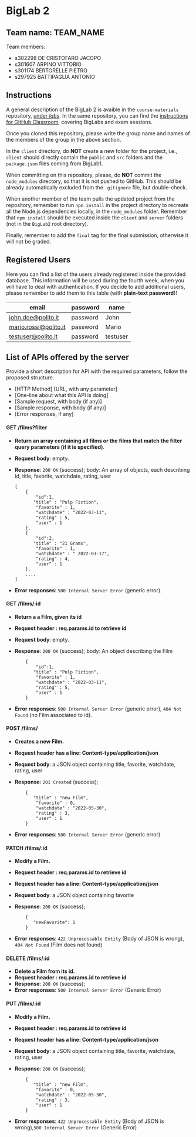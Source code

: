 # BigLab 2

## Team name: TEAM_NAME

Team members:
* s302298 DE CRISTOFARO JACOPO
* s301607 ARPINO VITTORIO 
* s301174 BERTORELLE PIETRO
* s297925 BATTIPAGLIA ANTONIO

## Instructions

A general description of the BigLab 2 is avaible in the `course-materials` repository, [under _labs_](https://polito-wa1-aw1-2022.github.io/materials/labs/BigLab2/BigLab2.pdf). In the same repository, you can find the [instructions for GitHub Classroom](https://polito-wa1-aw1-2022.github.io/materials/labs/GH-Classroom-BigLab-Instructions.pdf), covering BigLabs and exam sessions.

Once you cloned this repository, please write the group name and names of the members of the group in the above section.

In the `client` directory, do **NOT** create a new folder for the project, i.e., `client` should directly contain the `public` and `src` folders and the `package.json` files coming from BigLab1.

When committing on this repository, please, do **NOT** commit the `node_modules` directory, so that it is not pushed to GitHub.
This should be already automatically excluded from the `.gitignore` file, but double-check.

When another member of the team pulls the updated project from the repository, remember to run `npm install` in the project directory to recreate all the Node.js dependencies locally, in the `node_modules` folder.
Remember that `npm install` should be executed inside the `client` and `server` folders (not in the `BigLab2` root directory).

Finally, remember to add the `final` tag for the final submission, otherwise it will not be graded.

## Registered Users

Here you can find a list of the users already registered inside the provided database. This information will be used during the fourth week, when you will have to deal with authentication.
If you decide to add additional users, please remember to add them to this table (with **plain-text password**)!

| email | password | name |
|-------|----------|------|
| john.doe@polito.it | password | John |
| mario.rossi@polito.it | password | Mario |
| testuser@polito.it | password | testuser |

## List of APIs offered by the server

Provide a short description for API with the required parameters, follow the proposed structure.

* [HTTP Method] [URL, with any parameter]
* [One-line about what this API is doing]
* [Sample request, with body (if any)]
* [Sample response, with body (if any)]
* [Error responses, if any]

#### **GET /films?filter**

- **Return an array containing all films or the films that match the filter query parameters (if it is specified)**.
- **Request body**: empty.
- **Response**: `200 OK` (success); body: An array of objects, each describing id, title, favorite, watchdate, rating, user

    ```
    [
        {
            "id":1,
           "title" : "Pulp Fiction",
            "favorite" : 1,
            "watchdate" : "2022-03-11",
            "rating" : 5,
            "user" : 1
        },
        {
            "id":2,
           "title" : "21 Grams",
            "favorite" : 1,
            "watchdate" : "	2022-03-17",
            "rating" : 4,
            "user" : 1
        },
        ....
    ]

    ```

- **Error responses**:  `500 Internal Server Error` (generic error).



#### **GET /films/:id**

- **Return a a Film, given its id**
- **Request header : req.params.id to retrieve id**
- **Request body**: empty.
- **Response**: `200 OK` (success); body: An object describing the Film

    ```
        {
            "id":1,
           "title" : "Pulp Fiction",
            "favorite" : 1,
            "watchdate" : "2022-03-11",
            "rating" : 5,
            "user" : 1
        }

    ```

- **Error responses**:  `500 Internal Server Error` (generic error), `404 Not Found` (no Film associated to id).

#### **POST /films/**

- **Creates a new Film.**
- **Request header has a line: Content-type/application/json**
- **Request body**: a JSON object containing title, favorite, watchdate, rating, user
- **Response**: `201 Created` (success); 
    ```
        {
           "title" : "new Film",
            "favorite" : 0,
            "watchdate" : "2022-05-30",
            "rating" : 3,
            "user" : 1
        }

    ```

- **Error responses**:  `500 Internal Server Error` (generic error)

#### **PATCH /films/:id**

- **Modify a Film.**
- **Request header : req.params.id to retrieve id**
- **Request header has a line: Content-type/application/json**
- **Request body**: a JSON object containing favorite
- **Response**: `200 OK` (success); 
    ```
        {
           "newFavorite": 1
        }

    ```

- **Error responses**:  `422 Unprocessable Entity` (Body of JSON is wrong), `404 Not Found` (Film does not found)

#### **DELETE /films/:id**

- **Delete a Film from its id.**
- **Request header : req.params.id to retrieve id**
- **Response**: `200 OK` (success); 
- **Error responses**: `500 Internal Server Error` (Generic Error) 

#### **PUT /films/:id**

- **Modify a Film.**
- **Request header : req.params.id to retrieve id**
- **Request header has a line: Content-type/application/json**
- **Request body**: a JSON object containing title, favorite, watchdate, rating, user
- **Response**: `200 OK` (success); 
    ```
        {
           "title" : "new Film",
            "favorite" : 0,
            "watchdate" : "2022-05-30",
            "rating" : 3,
            "user" : 1
        }

    ```

- **Error responses**:  `422 Unprocessable Entity` (Body of JSON is wrong),`500 Internal Server Error` (Generic Error)



   











